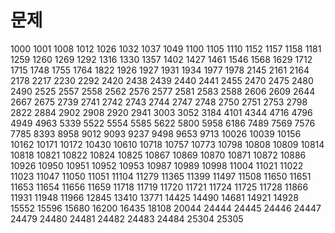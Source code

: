 # 문제
1000 1001 1008 1012 1026 1032 1037 1049 1100 1105 1110 1152 1157 1158 1181 1259 1260 1269 1292 1316 1330 1357 1402 1427 1461 1546 1568 1629 1712 1715 1748 1755 1764 1822 1926 1927 1931 1934 1977 1978 2145 2161 2164 2178 2217 2230 2292 2420 2438 2439 2440 2441 2455 2470 2475 2480 2490 2525 2557 2558 2562 2576 2577 2581 2583 2588 2606 2609 2644 2667 2675 2739 2741 2742 2743 2744 2747 2748 2750 2751 2753 2798 2822 2884 2902 2908 2920 2941 3003 3052 3184 4101 4344 4716 4796 4949 4963 5339 5522 5554 5585 5622 5800 5958 6186 7489 7569 7576 7785 8393 8958 9012 9093 9237 9498 9653 9713 10026 10039 10156 10162 10171 10172 10430 10610 10718 10757 10773 10798 10808 10809 10814 10818 10821 10822 10824 10825 10867 10869 10870 10871 10872 10886 10926 10950 10951 10952 10953 10987 10989 10998 11004 11021 11022 11023 11047 11050 11051 11104 11279 11365 11399 11497 11508 11650 11651 11653 11654 11656 11659 11718 11719 11720 11721 11724 11725 11728 11866 11931 11948 11966 12845 13410 13771 14425 14490 14681 14921 14928 15552 15596 15680 16200 16435 18108 20044 24444 24445 24446 24447 24479 24480 24481 24482 24483 24484 25304 25305
